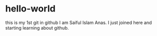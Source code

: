 # hello-world
this is my 1st git in github
 I am Saiful Islam Anas. I just joined here and starting learning about github.
